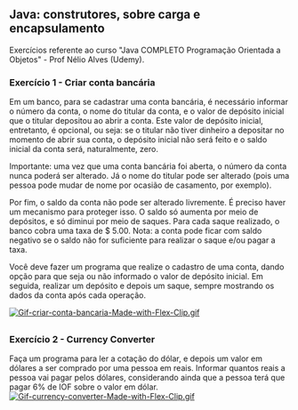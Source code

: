 
## Java: construtores, sobre carga e encapsulamento

Exercícios referente ao curso "Java COMPLETO Programação Orientada a Objetos" - Prof Nélio Alves (Udemy).

### Exercício 1 - Criar conta bancária

Em um banco, para se cadastrar uma conta bancária, é necessário informar o número da conta, o nome do
titular da conta, e o valor de depósito inicial que o titular depositou ao abrir a conta. Este valor de depósito
inicial, entretanto, é opcional, ou seja: se o titular não tiver dinheiro a depositar no momento de abrir sua
conta, o depósito inicial não será feito e o saldo inicial da conta será, naturalmente, zero.

Importante: uma vez que uma conta bancária foi aberta, o número da conta nunca poderá ser alterado. Já
o nome do titular pode ser alterado (pois uma pessoa pode mudar de nome por ocasião de casamento, por
exemplo).

Por fim, o saldo da conta não pode ser alterado livremente. É preciso haver um mecanismo para proteger
isso. O saldo só aumenta por meio de depósitos, e só diminui por meio de saques. Para cada saque
realizado, o banco cobra uma taxa de $ 5.00. Nota: a conta pode ficar com saldo negativo se o saldo não for
suficiente para realizar o saque e/ou pagar a taxa.

Você deve fazer um programa que realize o cadastro de uma conta, dando opção para que seja ou não
informado o valor de depósito inicial. Em seguida, realizar um depósito e depois um saque, sempre
mostrando os dados da conta após cada operação.


[![Gif-criar-conta-bancaria-Made-with-Flex-Clip.gif](https://i.postimg.cc/Sx4Nw55P/Gif-criar-conta-bancaria-Made-with-Flex-Clip.gif)](https://postimg.cc/4m8gc8Xv)

 
 ##

### Exercício 2 - Currency Converter


Faça um programa para ler a cotação do dólar, e depois um valor em dólares a ser comprado por
uma pessoa em reais. Informar quantos reais a pessoa vai pagar pelos dólares, considerando ainda
que a pessoa terá que pagar 6% de IOF sobre o valor em dólar.
[![Gif-currency-converter-Made-with-Flex-Clip.gif](https://i.postimg.cc/QNw3TcY8/Gif-currency-converter-Made-with-Flex-Clip.gif)](https://postimg.cc/K4PwX3yw)
    